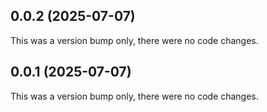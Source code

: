 ## 0.0.2 (2025-07-07)

This was a version bump only, there were no code changes.

## 0.0.1 (2025-07-07)

This was a version bump only, there were no code changes.